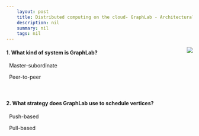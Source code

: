 ```yaml
---
    layout: post
    title: Distributed computing on the cloud- GraphLab - Architectural model
    description: nil
    summary: nil
    tags: nil
---
```



 <a target="_blank" href="https://docs.microsoft.com/en-us/learn/modules/cmu-analytics-engines-graphlab/2-architecture-model/"><i class="fas fa-external-link-alt"></i> </a>
 <img align="right" src="https://docs.microsoft.com/en-us/learn/achievements/cmu-cloud-developer/distributed-programming-graphlab.svg">
####  1. What kind of system is GraphLab?


<i class='far fa-square'></i> &nbsp;&nbsp;Master-subordinate

<i class='fas fa-check-square' style='color: Dodgerblue;'></i> &nbsp;&nbsp;Peer-to-peer
<br />
<br />
<br />

####  2. What strategy does GraphLab use to schedule vertices?


<i class='fas fa-check-square' style='color: Dodgerblue;'></i> &nbsp;&nbsp;Push-based

<i class='far fa-square'></i> &nbsp;&nbsp;Pull-based
<br />
<br />
<br />
